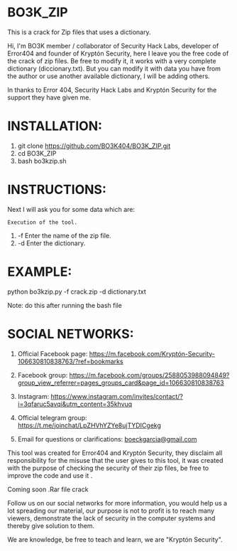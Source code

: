 # BO3K_ZIP

This is a crack for Zip files that uses a dictionary.

Hi, I'm BO3K member / collaborator of Security Hack Labs, developer of Error404 and founder of Kryptón Security, here I leave you the free code of the crack of zip files. Be free to modify it, it works with a very complete dictionary (diccionary.txt). But you can modify it with data you have from the author or use another available dictionary, I will be adding others.

In thanks to Error 404, Security Hack Labs and Kryptón Security for the support they have given me.

# INSTALLATION:

1) git clone https://github.com/BO3K404/BO3K_ZIP.git
2) cd BO3K_ZIP
3) bash bo3kzip.sh

# INSTRUCTIONS:

Next I will ask you for some data which are:

    Execution of the tool.

1) -f Enter the name of the zip file.
2) -d Enter the dictionary.

# EXAMPLE:

python bo3kzip.py -f crack.zip -d dictionary.txt

Note: do this after running the bash file

# SOCIAL NETWORKS:

1) Official Facebook page: https://m.facebook.com/Kryptón-Security-106630810838763/?ref=bookmarks

2) Facebook group: https://m.facebook.com/groups/2588053988094849?group_view_referrer=pages_groups_card&page_id=106630810838763

3) Instagram: https://www.instagram.com/invites/contact/?i=3qfaruc5avqi&utm_content=35khvuq

4) Official telegram group: https://t.me/joinchat/LpZHVhYZYe8ujTYDICgekg

5) Email for questions or clarifications: boeckgarcia@gmail.com


This tool was created for Error404 and Kryptón Security, they disclaim all responsibility for the misuse that the user gives to this tool, it was created with the purpose of checking the security of their zip files, be free to improve the code and use it .

Coming soon .Rar file crack

Follow us on our social networks for more information, you would help us a lot spreading our material, our purpose is not to profit is to reach many viewers, demonstrate the lack of security in the computer systems and thereby give solution to them.

We are knowledge, be free to teach and learn, we are "Kryptón Security".
